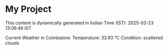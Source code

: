 # My Project

This content is dynamically generated in Indian Time (IST): 2025-03-23 13:06:46 IST


Current Weather in Coimbatore:
Temperature: 33.93 °C
Condition: scattered clouds
